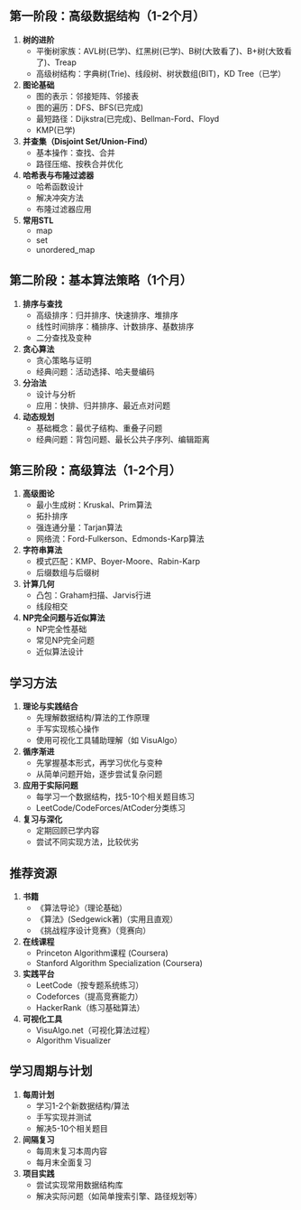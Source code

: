 ## 第一阶段：高级数据结构（1-2个月）

1. **树的进阶**
   - 平衡树家族：AVL树(已学)、红黑树(已学)、B树(大致看了)、B+树(大致看了)、Treap
   - 高级树结构：字典树(Trie)、线段树、树状数组(BIT)，KD Tree（已学）
2. **图论基础**
   - 图的表示：邻接矩阵、邻接表
   - 图的遍历：DFS、BFS(已完成)
   - 最短路径：Dijkstra(已完成)、Bellman-Ford、Floyd
   - KMP(已学)
3. **并查集（Disjoint Set/Union-Find）**
   - 基本操作：查找、合并
   - 路径压缩、按秩合并优化
4. **哈希表与布隆过滤器**
   - 哈希函数设计
   - 解决冲突方法
   - 布隆过滤器应用
5. **常用STL**
   - map
   - set
   - unordered_map

## 第二阶段：基本算法策略（1个月）

1. **排序与查找**
   - 高级排序：归并排序、快速排序、堆排序
   - 线性时间排序：桶排序、计数排序、基数排序
   - 二分查找及变种
2. **贪心算法**
   - 贪心策略与证明
   - 经典问题：活动选择、哈夫曼编码
3. **分治法**
   - 设计与分析
   - 应用：快排、归并排序、最近点对问题
4. **动态规划**
   - 基础概念：最优子结构、重叠子问题
   - 经典问题：背包问题、最长公共子序列、编辑距离

## 第三阶段：高级算法（1-2个月）

1. **高级图论**
   - 最小生成树：Kruskal、Prim算法
   - 拓扑排序
   - 强连通分量：Tarjan算法
   - 网络流：Ford-Fulkerson、Edmonds-Karp算法
2. **字符串算法**
   - 模式匹配：KMP、Boyer-Moore、Rabin-Karp
   - 后缀数组与后缀树
3. **计算几何**
   - 凸包：Graham扫描、Jarvis行进
   - 线段相交
4. **NP完全问题与近似算法**
   - NP完全性基础
   - 常见NP完全问题
   - 近似算法设计

## 学习方法

1. **理论与实践结合**
   - 先理解数据结构/算法的工作原理
   - 手写实现核心操作
   - 使用可视化工具辅助理解（如 VisuAlgo）
2. **循序渐进**
   - 先掌握基本形式，再学习优化与变种
   - 从简单问题开始，逐步尝试复杂问题
3. **应用于实际问题**
   - 每学习一个数据结构，找5-10个相关题目练习
   - LeetCode/CodeForces/AtCoder分类练习
4. **复习与深化**
   - 定期回顾已学内容
   - 尝试不同实现方法，比较优劣

## 推荐资源

1. **书籍**
   - 《算法导论》（理论基础）
   - 《算法》(Sedgewick著)（实用且直观）
   - 《挑战程序设计竞赛》（竞赛向）
2. **在线课程**
   - Princeton Algorithm课程 (Coursera)
   - Stanford Algorithm Specialization (Coursera)
3. **实践平台**
   - LeetCode（按专题系统练习）
   - Codeforces（提高竞赛能力）
   - HackerRank（练习基础算法）
4. **可视化工具**
   - VisuAlgo.net（可视化算法过程）
   - Algorithm Visualizer

## 学习周期与计划

1. **每周计划**
   - 学习1-2个新数据结构/算法
   - 手写实现并测试
   - 解决5-10个相关题目
2. **间隔复习**
   - 每周末复习本周内容
   - 每月末全面复习
3. **项目实践**
   - 尝试实现常用数据结构库
   - 解决实际问题（如简单搜索引擎、路径规划等）